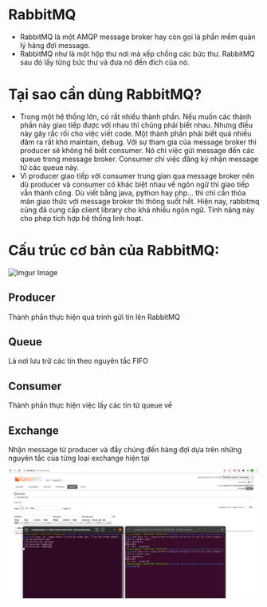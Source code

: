 # RabbitMQ

- RabbitMQ là một AMQP message broker hay còn gọi là phần mềm quản lý hàng đợi message.
- RabbitMQ như là một hộp thư nơi mà xếp chồng các bức thư. RabbitMQ sau đó lấy từng bức thư và đưa nó đến đích của nó.

# Tại sao cần dùng RabbitMQ?
- Trong một hệ thống lớn, có rất nhiều thành phần. Nếu muốn các thành phần này giao tiếp được với nhau thì chúng phải biết nhau. Nhưng điều này gây rắc rối cho việc viết code. Một thành phần phải biết quá nhiều đâm ra rất khó maintain, debug. Với sự tham gia của message broker thì producer sẽ không hề biết consumer. Nó chỉ việc gửi message đến các queue trong message broker. Consumer chỉ việc đăng ký nhận message từ các queue này.
- Vì producer giao tiếp với consumer trung gian qua message broker nên dù producer và consumer có khác biệt nhau về ngôn ngữ thì giao tiếp vẫn thành công. Dù viết bằng java, python hay php... thì chỉ cần thỏa mãn giao thức với message broker thì thông suốt hết. Hiện nay, rabbitmq cũng đã cung cấp client library cho khá nhiều  ngôn ngữ. Tính năng này cho phép tích hợp hệ thống linh hoạt.

# Cấu trúc cơ bản của RabbitMQ:
![Imgur Image](https://www.cloudamqp.com/img/blog/exchanges-bidings-routing-keys.png)
## Producer
Thành phần thực hiện quá trình gửi tin lên RabbitMQ

## Queue
Là nơi lưu trữ các tin theo nguyên tắc FIFO

## Consumer
Thành phần thực hiện việc lấy các tin từ queue về

## Exchange
Nhận message từ producer và đẩy chúng đến hàng đợi dựa trên những nguyên tắc của từng loại exchange hiện tại

![](src/main/java/com/mycompany/app/image/image-demo.png)
